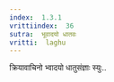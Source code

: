 ```yaml
---
index:  1.3.1
vrittiindex:  36
sutra:  भूवादयो धातवः
vritti:  laghu 
---
```


क्रियावाचिनो भ्वादयो धातुसंज्ञाः स्युः..

